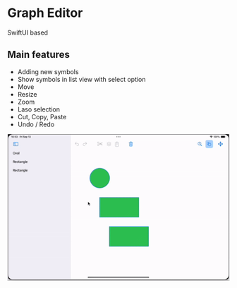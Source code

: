 # Graph Editor

SwiftUI based

## Main features
- Adding new symbols
- Show symbols in list view with select option
- Move
- Resize
- Zoom
- Laso selection
- Cut, Copy, Paste
- Undo / Redo

![Demo](gifs/demo.gif)
